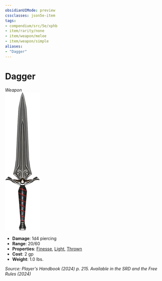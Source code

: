 ```yaml
---
obsidianUIMode: preview
cssclasses: json5e-item
tags:
- compendium/src/5e/xphb
- item/rarity/none
- item/weapon/melee
- item/weapon/simple
aliases: 
- "Dagger"
---
```

# Dagger
*Weapon*  
![](/3-Mechanics/CLI/items/img/dagger.webp#right)

- **Damage**: 1d4 piercing
- **Range**: 20/60
- **Properties**: [Finesse](item-properties.md#Finesse), [Light](item-properties.md#Light), [Thrown](item-properties.md#Thrown)
- **Cost**: 2 gp
- **Weight**: 1.0 lbs.

*Source: Player's Handbook (2024) p. 215. Available in the <span title='Systems Reference Document (5.2)'>SRD</span> and the Free Rules (2024)*